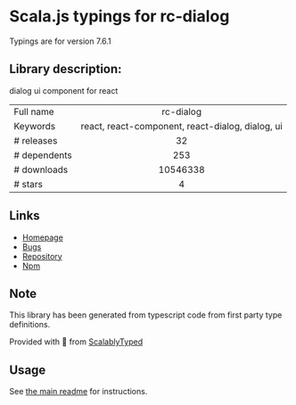 
# Scala.js typings for rc-dialog

Typings are for version 7.6.1

## Library description:
dialog ui component for react

|                    |                 |
| ------------------ | :-------------: |
| Full name          | rc-dialog |
| Keywords           | react, react-component, react-dialog, dialog, ui |
| # releases         | 32 |
| # dependents       | 253 |
| # downloads        | 10546338 |
| # stars            | 4 |

## Links
- [Homepage](http://github.com/react-component/dialog)
- [Bugs](http://github.com/react-component/dialog/issues)
- [Repository](https://github.com/react-component/dialog)
- [Npm](https://www.npmjs.com/package/rc-dialog)
    


## Note
This library has been generated from typescript code from first party type definitions.

Provided with :purple_heart: from [ScalablyTyped](https://github.com/oyvindberg/ScalablyTyped)

## Usage
See [the main readme](../../readme.md) for instructions.


